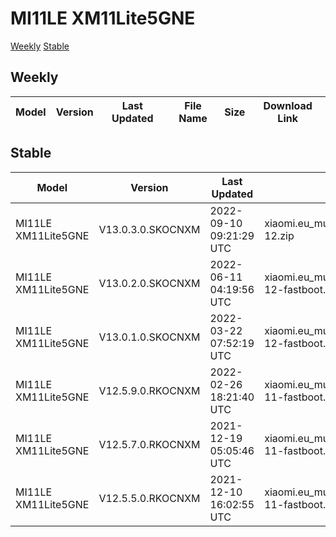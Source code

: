 # MI11LE XM11Lite5GNE
[Weekly](#Weekly)  [Stable](#Stable)
## Weekly
| Model | Version | Last Updated | File Name | Size | Download Link |
| ---- | ---- | ---- | ---- | ---- | ---- |
## Stable
| Model | Version | Last Updated | File Name | Size | Download Link |
| ---- | ---- | ---- | ---- | ---- | ---- |
| MI11LE XM11Lite5GNE | V13.0.3.0.SKOCNXM | 2022-09-10 09:21:29 UTC | xiaomi.eu_multi_MI11LE_XM11Lite5GNE_V13.0.3.0.SKOCNXM_v13-12.zip | 3.8 GB | [SourceForge](https://sourceforge.net/projects/xiaomi-eu-multilang-miui-roms/files/xiaomi.eu/MIUI-STABLE-RELEASES/MIUIv13/xiaomi.eu_multi_MI11LE_XM11Lite5GNE_V13.0.3.0.SKOCNXM_v13-12.zip/download) |
| MI11LE XM11Lite5GNE | V13.0.2.0.SKOCNXM | 2022-06-11 04:19:56 UTC | xiaomi.eu_multi_MI11LE_XM11Lite5GNE_V13.0.2.0.SKOCNXM_v13-12-fastboot.zip | 4.2 GB | [SourceForge](https://sourceforge.net/projects/xiaomi-eu-multilang-miui-roms/files/xiaomi.eu/MIUI-STABLE-RELEASES/MIUIv13/xiaomi.eu_multi_MI11LE_XM11Lite5GNE_V13.0.2.0.SKOCNXM_v13-12-fastboot.zip/download) |
| MI11LE XM11Lite5GNE | V13.0.1.0.SKOCNXM | 2022-03-22 07:52:19 UTC | xiaomi.eu_multi_MI11LE_XM11Lite5GNE_V13.0.1.0.SKOCNXM_v13-12-fastboot.zip | 4.2 GB | [SourceForge](https://sourceforge.net/projects/xiaomi-eu-multilang-miui-roms/files/xiaomi.eu/MIUI-STABLE-RELEASES/MIUIv13/xiaomi.eu_multi_MI11LE_XM11Lite5GNE_V13.0.1.0.SKOCNXM_v13-12-fastboot.zip/download) |
| MI11LE XM11Lite5GNE | V12.5.9.0.RKOCNXM | 2022-02-26 18:21:40 UTC | xiaomi.eu_multi_MI11LE_XM11Lite5GNE_V12.5.9.0.RKOCNXM_v12-11-fastboot.zip | 4.0 GB | [SourceForge](https://sourceforge.net/projects/xiaomi-eu-multilang-miui-roms/files/xiaomi.eu/MIUI-STABLE-RELEASES/MIUIv12/xiaomi.eu_multi_MI11LE_XM11Lite5GNE_V12.5.9.0.RKOCNXM_v12-11-fastboot.zip/download) |
| MI11LE XM11Lite5GNE | V12.5.7.0.RKOCNXM | 2021-12-19 05:05:46 UTC | xiaomi.eu_multi_MI11LE_XM11Lite5GNE_V12.5.7.0.RKOCNXM_v12-11-fastboot.zip | 4.0 GB | [SourceForge](https://sourceforge.net/projects/xiaomi-eu-multilang-miui-roms/files/xiaomi.eu/MIUI-STABLE-RELEASES/MIUIv12/xiaomi.eu_multi_MI11LE_XM11Lite5GNE_V12.5.7.0.RKOCNXM_v12-11-fastboot.zip/download) |
| MI11LE XM11Lite5GNE | V12.5.5.0.RKOCNXM | 2021-12-10 16:02:55 UTC | xiaomi.eu_multi_MI11LE_XM11Lite5GNE_V12.5.5.0.RKOCNXM_v12-11-fastboot.zip | 3.9 GB | [SourceForge](https://sourceforge.net/projects/xiaomi-eu-multilang-miui-roms/files/xiaomi.eu/MIUI-STABLE-RELEASES/MIUIv12/xiaomi.eu_multi_MI11LE_XM11Lite5GNE_V12.5.5.0.RKOCNXM_v12-11-fastboot.zip/download) |
